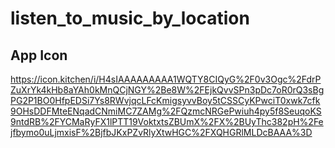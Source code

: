 # listen_to_music_by_location

## App Icon

<https://icon.kitchen/i/H4sIAAAAAAAAA1WQTY8CIQyG%2F0v3Ogc%2FdrPZuXrYk4kHb8aYAh0kMnQCjNGY%2Be8W%2FEjkQvvSPn3pDc7oR0rQ3sBgPG2P1BO0HfpEDSi7Ys8RWvjqcLFcKmigsyvvBoy5tCSSCyKPwciT0xwk7cfk9OHsDDFMteENqadCNmiMC7ZAMg%2FQzmcNRGePwiuh4py5f8SeuqoKS9ntdRB%2FYCMaRyFX1lPTT19VoktxtsZBUmX%2FX%2BUyThc382pH%2Fejfbymo0uLjmxisF%2BjfbJKxPZvRlyXtwHGC%2FXQHGRlMLDcBAAA%3D>
